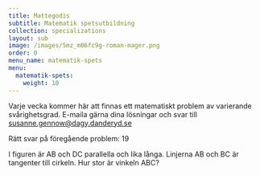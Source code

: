 ```yaml
---
title: Mattegodis
subtitle: Matematik spetsutbildning
collection: specializations
layout: sub
image: /images/5mz_m06fc9g-roman-mager.png
order: 0
menu_name: matematik-spets
menu:
  matematik-spets:
    weight: 10
---
```


Varje vecka kommer här att finnas ett matematiskt problem av varierande svårighetsgrad. E-maila gärna dina lösningar och svar till
[susanne.gennow@dagy.danderyd.se](mailto:susanne.gennow@dagy.danderyd.se)

Rätt svar på föregående problem: 19

I figuren är AB och DC parallella och lika långa. Linjerna AB och BC är tangenter till cirkeln. Hur stor är vinkeln ABC?
